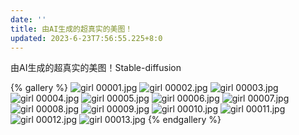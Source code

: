 ```yaml
---
date: ''
title: 由AI生成的超真实的美图！
updated: 2023-6-23T7:56:55.225+8:0
---
```

由AI生成的超真实的美图！Stable-diffusion

{% gallery %}
![girl 00001.jpg](https://photo.99shopla.com/girl00001.jpg)
![girl 00002.jpg](https://photo.99shopla.com/girl00002.jpg)
![girl 00003.jpg](https://photo.99shopla.com/girl00003.jpg)
![girl 00004.jpg](https://photo.99shopla.com/girl00004.jpg)
![girl 00005.jpg](https://photo.99shopla.com/girl00005.jpg)
![girl 00006.jpg](https://photo.99shopla.com/girl00006.jpg)
![girl 00007.jpg](https://photo.99shopla.com/girl00007.jpg)
![girl 00008.jpg](https://photo.99shopla.com/girl00008.jpg)
![girl 00009.jpg](https://photo.99shopla.com/girl00009.jpg)
![girl 00010.jpg](https://photo.99shopla.com/girl00010.jpg)
![girl 00011.jpg](https://photo.99shopla.com/girl00011.jpg)
![girl 00012.jpg](https://photo.99shopla.com/girl00012.jpg)
![girl 00013.jpg](https://photo.99shopla.com/girl00013.jpg)
{% endgallery %}





